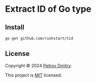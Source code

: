 # Extract ID of Go type

## Install

```sh
go get github.com/rushstart/tid
```

## License

Copyright © 2024 [Petrov Dmitry](https://github.com/rushstart-unit1).

This project is [MIT](./LICENSE) licensed.